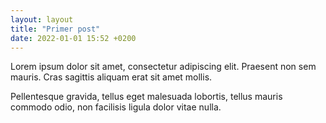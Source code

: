 ```yaml
---
layout: layout
title: "Primer post"
date: 2022-01-01 15:52 +0200
---
```


Lorem ipsum dolor sit amet, consectetur adipiscing elit. Praesent non sem mauris. Cras sagittis aliquam erat sit amet mollis.

Pellentesque gravida, tellus eget malesuada lobortis, tellus mauris commodo odio, non facilisis ligula dolor vitae nulla.

